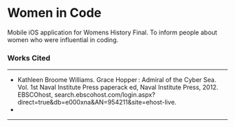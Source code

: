 # Women in Code
Mobile iOS application for Womens History Final. To inform people about women who were influential in coding.

### Works Cited
---

- Kathleen Broome Williams. Grace Hopper : Admiral of the Cyber Sea. Vol. 1st Naval Institute Press paperack ed, Naval Institute Press, 2012. EBSCOhost, search.ebscohost.com/login.aspx?direct=true&db=e000xna&AN=954211&site=ehost-live.
- 
---
